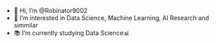 - 👋 Hi, I’m @Robinator9002
- 👀 I’m interested in Data Science, Machine Learning, AI Research and simmilar
- 📚 I’m currently studying Data Science📊
